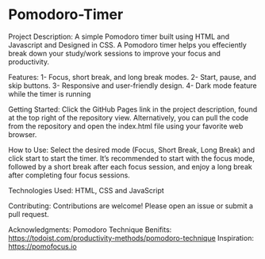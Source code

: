 # Pomodoro-Timer

Project Description:
A simple Pomodoro timer built using HTML and Javascript and Designed in CSS. A Pomodoro timer helps you effeciently break down your study/work sessions to improve your focus and productivity. 

Features:
1- Focus, short break, and long break modes.
2- Start, pause, and skip buttons.
3- Responsive and user-friendly design.
4- Dark mode feature while the timer is running

Getting Started:
Click the GitHub Pages link in the project description, found at the top right of the repository view.
Alternatively, you can pull the code from the repository and open the index.html file using your favorite web browser.

How to Use:
Select the desired mode (Focus, Short Break, Long Break) and click start to start the timer.
It’s recommended to start with the focus mode, followed by a short break after each focus session, and enjoy a long break after completing four focus sessions.

Technologies Used:
HTML, CSS and JavaScript

Contributing:
Contributions are welcome! Please open an issue or submit a pull request.

Acknowledgments:
Pomodoro Technique Benifits: https://todoist.com/productivity-methods/pomodoro-technique
Inspiration: https://pomofocus.io
